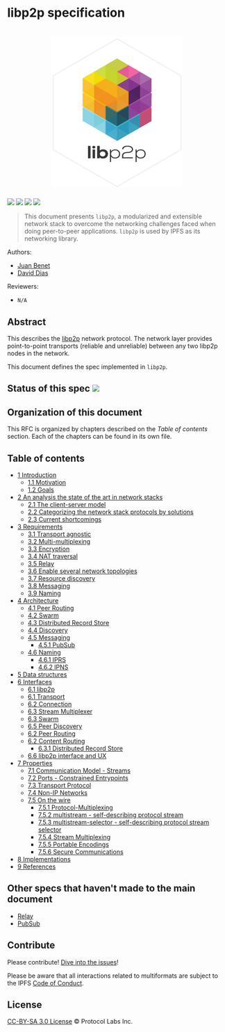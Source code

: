 # libp2p specification

<h1 align="center">
  <img src="https://raw.githubusercontent.com/libp2p/libp2p/a13997787e57d40d6315b422afbe1ceb62f45511/logo/libp2p-logo.png" alt="libp2p logo"/>
</h1>

<a href="http://protocol.ai"><img src="https://img.shields.io/badge/made%20by-Protocol%20Labs-blue.svg?style=flat-square" /></a>
<a href="http://libp2p.io/"><img src="https://img.shields.io/badge/project-libp2p-yellow.svg?style=flat-square" /></a>
<a href="http://webchat.freenode.net/?channels=%23libp2p"><img src="https://img.shields.io/badge/freenode-%23libp2p-yellow.svg?style=flat-square" /></a>
<a href="https://waffle.io/libp2p/libp2p"><img src="https://img.shields.io/badge/pm-waffle-yellow.svg?style=flat-square" /></a>

> This document presents `libp2p`, a modularized and extensible network stack to overcome the networking challenges faced when doing peer-to-peer applications. `libp2p` is used by IPFS as its networking library.

Authors:

- [Juan Benet](https://github.com/jbenet)
- [David Dias](https://github.com/daviddias)

Reviewers:

- `N/A`

## Abstract

This describes the [libp2p](https://libp2p.io/) network protocol. The network layer provides point-to-point transports (reliable and unreliable) between any two libp2p nodes in the network.

This document defines the spec implemented in `libp2p`.

## Status of this spec ![](https://img.shields.io/badge/status-wip-orange.svg?style=flat-square)

## Organization of this document

This RFC is organized by chapters described on the *Table of contents* section. Each of the chapters can be found in its own file.

## Table of contents

- [1 Introduction](1-introduction.md)
  - [1.1 Motivation](1-introduction.md#11-motivation)
  - [1.2 Goals](1-introduction.md#12-goals)
- [2 An analysis the state of the art in network stacks](2-state-of-the-art.md)
  - [2.1 The client-server model](2-state-of-the-art.md#21-the-client-server-model)
  - [2.2 Categorizing the network stack protocols by solutions](2-state-of-the-art.md#22-categorizing-the-network-stack-protocols-by-solutions)
  - [2.3 Current shortcomings](2-state-of-the-art.md#23-current-shortcomings)
- [3 Requirements](3-requirements.md)
  - [3.1 Transport agnostic](3-requirements.md#34-transport-agnostic)
  - [3.2 Multi-multiplexing](3-requirements.md#35-multi-multiplexing)
  - [3.3 Encryption](3-requirements.md#33-encryption)
  - [3.4 NAT traversal](3-requirements.md#31-nat-traversal)
  - [3.5 Relay](3-requirements.md#32-relay)
  - [3.6 Enable several network topologies](3-requirements.md#36-enable-several-network-topologies)
  - [3.7 Resource discovery](3-requirements.md#37-resource-discovery)
  - [3.8 Messaging](3-requirements.md#38-messaging)
  - [3.9 Naming](3-requirements.md#38-naming)
- [4 Architecture](4-architecture.md)
  - [4.1 Peer Routing](4-architecture.md#41-peer-routing)
  - [4.2 Swarm](4-architecture.md#42-swarm)
  - [4.3 Distributed Record Store](4-architecture.md#43-distributed-record-store)
  - [4.4 Discovery](4-architecture.md#44-discovery)
  - [4.5 Messaging](4-architecture.md#45-messaging)
    - [4.5.1 PubSub](4-architecture.md#451-pubsub)
  - [4.6 Naming](4-architecture.md#46-naming)
    - [4.6.1 IPRS](4-architecture.md#461-iprs)
    - [4.6.2 IPNS](4-architecture.md#462-ipns)
- [5 Data structures](5-datastructures.md)
- [6 Interfaces](6-interfaces.md)
  - [6.1 libp2p](6-interfaces.md#61-libp2p)
  - [6.1 Transport](6-interfaces.md)
  - [6.2 Connection](6-interfaces.md)
  - [6.3 Stream Multiplexer](6-interfaces.md)
  - [6.3 Swarm](6-interfaces.md#63-swarm)
  - [6.5 Peer Discovery](6-interfaces.md#65-peer-discovery)
  - [6.2 Peer Routing](6-interfaces.md#62-peer-routing)
  - [6.2 Content Routing](6-interfaces.md#62-peer-routing)
    - [6.3.1 Distributed Record Store](6-interfaces.md#64-distributed-record-store)
  - [6.6 libp2p interface and UX](6-interfaces.md#66-libp2p-interface-and-ux)
- [7 Properties](7-properties.md)
  - [7.1 Communication Model - Streams](7-properties.md#71-communication-model---streams)
  - [7.2 Ports - Constrained Entrypoints](7-properties.md#72-ports---constrained-entrypoints)
  - [7.3 Transport Protocol](7-properties.md#73-transport-protocols)
  - [7.4 Non-IP Networks](7-properties.md#74-non-ip-networks)
  - [7.5 On the wire](7-properties.md#75-on-the-wire)
    - [7.5.1 Protocol-Multiplexing](7-properties.md#751-protocol-multiplexing)
    - [7.5.2 multistream - self-describing protocol stream](7-properties.md#752-multistream---self-describing-protocol-stream)
    - [7.5.3 multistream-selector - self-describing protocol stream selector](7-properties.md#753-multistream-selector---self-describing-protocol-stream-selector)
    - [7.5.4 Stream Multiplexing](7-properties.md#754-stream-multiplexing)
    - [7.5.5 Portable Encodings](7-properties.md#755-portable-encodings)
    - [7.5.6 Secure Communications](7-properties.md#756-secure-communications)
- [8 Implementations](8-implementations.md)
- [9 References](9-references.md)

## Other specs that haven't made to the main document

- [Relay](/relay)
- [PubSub](/pubsub)

## Contribute

Please contribute! [Dive into the issues](https://github.com/libp2p/specs/issues)!

Please be aware that all interactions related to multiformats are subject to the IPFS [Code of Conduct](https://github.com/ipfs/community/blob/master/code-of-conduct.md).

## License

[CC-BY-SA 3.0 License](https://creativecommons.org/licenses/by-sa/3.0/us/) © Protocol Labs Inc.
